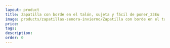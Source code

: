 ```yaml
---
layout: product
title: Zapatilla con borde en el talón, sujeta y fácil de poner_23Eu
image: products/zapatillas-senora-invierno/Zapatilla con borde en el talón, sujeta y fácil de poner_23Eu.jpeg
price: 
tags: 
description: 
order: 0
---
```

